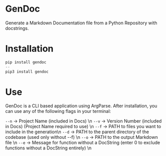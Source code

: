 # GenDoc
 Generate a Markdown Documentation file from a Python Repository with docstrings.

# Installation
```Python
pip install gendoc
--
pip3 install gendoc
```

# Use
GenDoc is a CLI based application using ArgParse. After installation, you can use any of the following flags in your terminal:

``--n`` -> Project Name (included in Docs) \n
``--v`` -> Version Number (included in Docs) (Project Name required to use) \n
``--f`` -> PATH to files you want to include in the generation\n
``--d`` -> PATH to the parent directory of the codebase (used only without --f) \n
``--o`` -> PATH to the output Markdown file \n
``--e`` -> Message for function without a DocString (enter 0 to exclude functions without a DocString entirely) \n